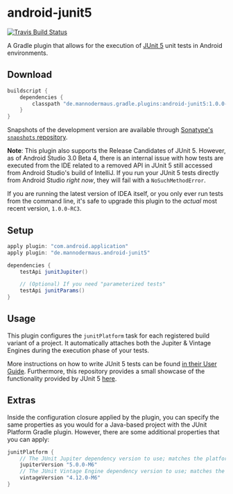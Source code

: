 # android-junit5

[![Travis Build Status](https://travis-ci.org/aurae/android-junit5.svg?branch=master)][travisci]

A Gradle plugin that allows for the execution of [JUnit 5][junit5gh] unit tests in Android environments.

## Download

```groovy
buildscript {
    dependencies {
        classpath "de.mannodermaus.gradle.plugins:android-junit5:1.0.0-M6"
    }
}
```

Snapshots of the development version are available through [Sonatype's `snapshots` repository][sonatyperepo].

**Note**: This plugin also supports the Release Candidates of JUnit 5.
However, as of Android Studio 3.0 Beta 4, there is an internal issue with how tests are executed from the IDE
related to a removed API in JUnit 5 still accessed from Android Studio's build of IntelliJ.
If you run your JUnit 5 tests directly from Android Studio *right now*, they will fail with a `NoSuchMethodError`.

If you are running the latest version of IDEA itself, or you only ever run tests from the command line,
it's safe to upgrade this plugin to the *actual* most recent version, `1.0.0-RC3`.

## Setup

```groovy
apply plugin: "com.android.application"
apply plugin: "de.mannodermaus.android-junit5"

dependencies {
    testApi junitJupiter()

    // (Optional) If you need "parameterized tests"
    testApi junitParams()
}
```

## Usage

This plugin configures the `junitPlatform` task for each registered build variant of a project.
It automatically attaches both the Jupiter & Vintage Engines during the execution phase of your tests.

More instructions on how to write JUnit 5 tests can be found [in their User Guide][junit5ug].
Furthermore, this repository provides a small showcase of the functionality provided by JUnit 5 [here][sampletests].

## Extras

Inside the configuration closure applied by the plugin, you can specify the same properties as you would
for a Java-based project with the JUnit Platform Gradle plugin.
However, there are some additional properties that you can apply:

```groovy
junitPlatform {
    // The JUnit Jupiter dependency version to use; matches the platform's milestone by default
    jupiterVersion "5.0.0-M6"
    // The JUnit Vintage Engine dependency version to use; matches the platform's milestone by default
    vintageVersion "4.12.0-M6"
}
```

 [junit5gh]: https://github.com/junit-team/junit5
 [junit5ug]: http://junit.org/junit5/docs/current/user-guide
 [travisci]: https://travis-ci.org/aurae/android-junit5
 [sonatyperepo]: https://oss.sonatype.org/content/repositories/snapshots
 [sampletests]: https://github.com/aurae/android-junit5/tree/master/sample/src/test
